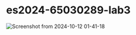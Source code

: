 # es2024-65030289-lab3
![Screenshot from 2024-10-12 01-41-18](https://github.com/user-attachments/assets/84c3f224-1626-48cd-a517-305028920f92)
